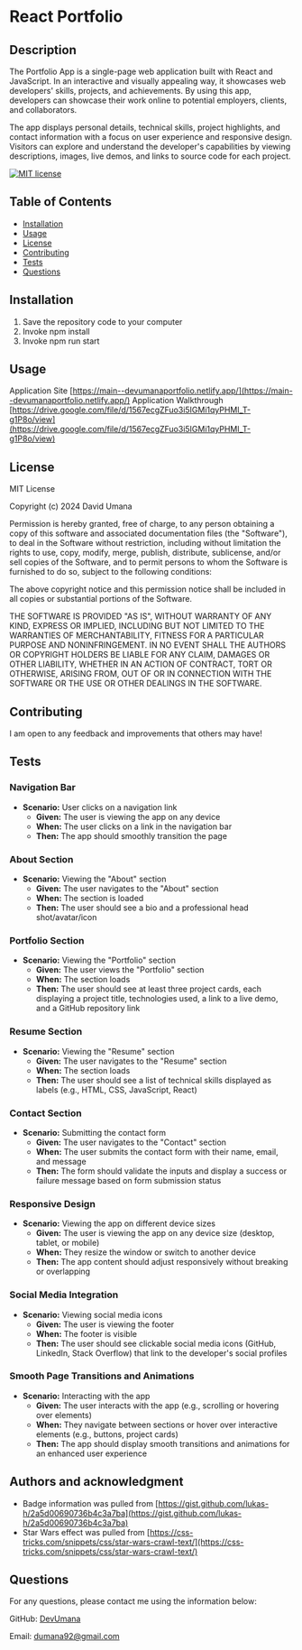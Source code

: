 # React Portfolio

## Description

The Portfolio App is a single-page web application built with React and JavaScript. In an interactive and visually appealing way, it showcases web developers' skills, projects, and achievements. By using this app, developers can showcase their work online to potential employers, clients, and collaborators.

The app displays personal details, technical skills, project highlights, and contact information with a focus on user experience and responsive design. Visitors can explore and understand the developer's capabilities by viewing descriptions, images, live demos, and links to source code for each project.

[![MIT license](https://img.shields.io/badge/License-MIT-yellow.svg)](https://opensource.org/licenses/MIT)

## Table of Contents

- [Installation](#installation)
- [Usage](#usage)
- [License](#license)
- [Contributing](#contributing)
- [Tests](#tests)
- [Questions](#questions)

## Installation

1. Save the repository code to your computer
2. Invoke npm install
3. Invoke npm run start

## Usage

Application Site [https://main--devumanaportfolio.netlify.app/](https://main--devumanaportfolio.netlify.app/)
Application Walkthrough [https://drive.google.com/file/d/1567ecgZFuo3i5IGMi1qyPHMl_T-g1P8o/view](https://drive.google.com/file/d/1567ecgZFuo3i5IGMi1qyPHMl_T-g1P8o/view)

## License

MIT License

Copyright (c) 2024 David Umana

Permission is hereby granted, free of charge, to any person obtaining a copy
of this software and associated documentation files (the "Software"), to deal
in the Software without restriction, including without limitation the rights
to use, copy, modify, merge, publish, distribute, sublicense, and/or sell
copies of the Software, and to permit persons to whom the Software is
furnished to do so, subject to the following conditions:

The above copyright notice and this permission notice shall be included in all
copies or substantial portions of the Software.

THE SOFTWARE IS PROVIDED "AS IS", WITHOUT WARRANTY OF ANY KIND, EXPRESS OR
IMPLIED, INCLUDING BUT NOT LIMITED TO THE WARRANTIES OF MERCHANTABILITY,
FITNESS FOR A PARTICULAR PURPOSE AND NONINFRINGEMENT. IN NO EVENT SHALL THE
AUTHORS OR COPYRIGHT HOLDERS BE LIABLE FOR ANY CLAIM, DAMAGES OR OTHER
LIABILITY, WHETHER IN AN ACTION OF CONTRACT, TORT OR OTHERWISE, ARISING FROM,
OUT OF OR IN CONNECTION WITH THE SOFTWARE OR THE USE OR OTHER DEALINGS IN THE
SOFTWARE.

## Contributing

I am open to any feedback and improvements that others may have!

## Tests

### Navigation Bar

- **Scenario:** User clicks on a navigation link
  - **Given:** The user is viewing the app on any device
  - **When:** The user clicks on a link in the navigation bar
  - **Then:** The app should smoothly transition the page

### About Section

- **Scenario:** Viewing the "About" section
  - **Given:** The user navigates to the "About" section
  - **When:** The section is loaded
  - **Then:** The user should see a bio and a professional head shot/avatar/icon

### Portfolio Section

- **Scenario:** Viewing the "Portfolio" section
  - **Given:** The user views the "Portfolio" section
  - **When:** The section loads
  - **Then:** The user should see at least three project cards, each displaying a project title, technologies used, a link to a live demo, and a GitHub repository link

### Resume Section

- **Scenario:** Viewing the "Resume" section
  - **Given:** The user navigates to the "Resume" section
  - **When:** The section loads
  - **Then:** The user should see a list of technical skills displayed as labels (e.g., HTML, CSS, JavaScript, React)

### Contact Section

- **Scenario:** Submitting the contact form
  - **Given:** The user navigates to the "Contact" section
  - **When:** The user submits the contact form with their name, email, and message
  - **Then:** The form should validate the inputs and display a success or failure message based on form submission status

### Responsive Design

- **Scenario:** Viewing the app on different device sizes
  - **Given:** The user is viewing the app on any device size (desktop, tablet, or mobile)
  - **When:** They resize the window or switch to another device
  - **Then:** The app content should adjust responsively without breaking or overlapping

### Social Media Integration

- **Scenario:** Viewing social media icons
  - **Given:** The user is viewing the footer
  - **When:** The footer is visible
  - **Then:** The user should see clickable social media icons (GitHub, LinkedIn, Stack Overflow) that link to the developer's social profiles

### Smooth Page Transitions and Animations

- **Scenario:** Interacting with the app
  - **Given:** The user interacts with the app (e.g., scrolling or hovering over elements)
  - **When:** They navigate between sections or hover over interactive elements (e.g., buttons, project cards)
  - **Then:** The app should display smooth transitions and animations for an enhanced user experience

## Authors and acknowledgment

- Badge information was pulled from [https://gist.github.com/lukas-h/2a5d00690736b4c3a7ba](https://gist.github.com/lukas-h/2a5d00690736b4c3a7ba)
- Star Wars effect was pulled from [https://css-tricks.com/snippets/css/star-wars-crawl-text/](https://css-tricks.com/snippets/css/star-wars-crawl-text/)

## Questions

For any questions, please contact me using the information below:

GitHub: [DevUmana](https://github.com/DevUmana)

Email: [dumana92@gmail.com](mailto:dumana92@gmail.com)
